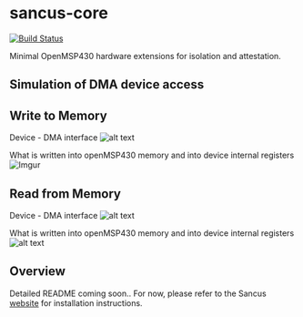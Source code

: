 # sancus-core
[![Build Status](https://travis-ci.org/sancus-pma/sancus-core.svg?branch=master)](https://travis-ci.org/sancus-pma/sancus-core)

Minimal OpenMSP430 hardware extensions for isolation and attestation.

## Simulation of DMA device access


## Write to Memory
Device - DMA interface
![alt text](https://imgur.com/N0BktJo)

What is written into openMSP430 memory and into device internal registers
![Imgur](https://i.imgur.com/HEllTXG.png)


## Read from Memory
Device - DMA interface
![alt text](https://imgur.com/FvPgiMc)

What is written into openMSP430 memory and into device internal registers
![alt text](https://imgur.com/RsL1yWP)

## Overview

Detailed README coming soon.. For now, please refer to the Sancus [website](https://distrinet.cs.kuleuven.be/software/sancus/install.php) for installation instructions.
